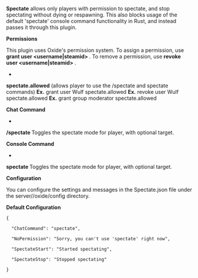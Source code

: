 **Spectate** allows only players with permission to spectate, and stop spectating without dying or respawning. This also blocks usage of the default 'spectate' console command functionality in Rust, and instead passes it through this plugin.

**Permissions**

This plugin uses Oxide's permission system. To assign a permission, use **grant user <username|steamid> <permission>**. To remove a permission, use **revoke user <username|steamid> <permission>**.


* 
**spectate.allowed** (allows player to use the /spectate and spectate commands)
**Ex.** grant user Wulf spectate.allowed
**Ex.** revoke user Wulf spectate.allowed
**Ex.** grant group moderator spectate.allowed


**Chat Command**


* 
**/spectate <name>**
Toggles the spectate mode for player, with optional target.


**Console Command**


* 
**spectate <name>**
Toggles the spectate mode for player, with optional target.


**Configuration**

You can configure the settings and messages in the Spectate.json file under the server/<identity>/oxide/config directory.

**Default Configuration**

````
{

  "ChatCommand": "spectate",

  "NoPermission": "Sorry, you can't use 'spectate' right now",

  "SpectateStart": "Started spectating",

  "SpectateStop": "Stopped spectating"

}
````